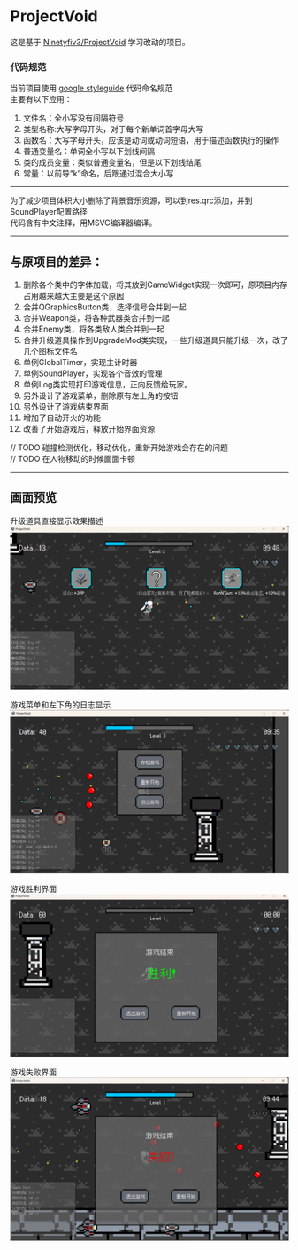 # ProjectVoid
这是基于 <a href="https://github.com/Ninetyfiv3/ProjectVoid">Ninetyfiv3/ProjectVoid</a> 学习改动的项目。

### 代码规范
当前项目使用 <a href="https://google.github.io/styleguide/cppguide.html#Variable_Names">google styleguide</a> 代码命名规范  
主要有以下应用：  
1. 文件名：全小写没有间隔符号
2. 类型名称:大写字母开头，对于每个新单词首字母大写
3. 函数名：大写字母开头，应该是动词或动词短语，用于描述函数执行的操作
4. 普通变量名：单词全小写以下划线间隔
5. 类的成员变量：类似普通变量名，但是以下划线结尾
6. 常量：以前导“k”命名，后跟通过混合大小写
---  
为了减少项目体积大小删除了背景音乐资源，可以到res.qrc添加，并到SoundPlayer配置路径  
代码含有中文注释，用MSVC编译器编译。

---  

## 与原项目的差异：
1. 删除各个类中的字体加载，将其放到GameWidget实现一次即可，原项目内存占用越来越大主要是这个原因
2. 合并QGraphicsButton类，选择信号合并到一起
3. 合并Weapon类，将各种武器类合并到一起
4. 合并Enemy类，将各类敌人类合并到一起
5. 合并升级道具操作到UpgradeMod类实现，一些升级道具只能升级一次，改了几个图标文件名
6. 单例GlobalTimer，实现主计时器
7. 单例SoundPlayer，实现各个音效的管理
8. 单例Log类实现打印游戏信息，正向反馈给玩家。
9. 另外设计了游戏菜单，删除原有左上角的按钮
10. 另外设计了游戏结束界面
11. 增加了自动开火的功能
12. 改善了开始游戏后，释放开始界面资源

// TODO 碰撞检测优化，移动优化，重新开始游戏会存在的问题  
// TODO 在人物移动的时候画面卡顿

---
## 画面预览
升级道具直接显示效果描述  
![](/preview/levelup.png "levelup")  

游戏菜单和左下角的日志显示  
![](/preview/gamemenu.png "gamemenu")  

游戏胜利界面  
![](/preview/win.png "gameend")

游戏失败界面  
![](/preview/gameend.png "gameend")
